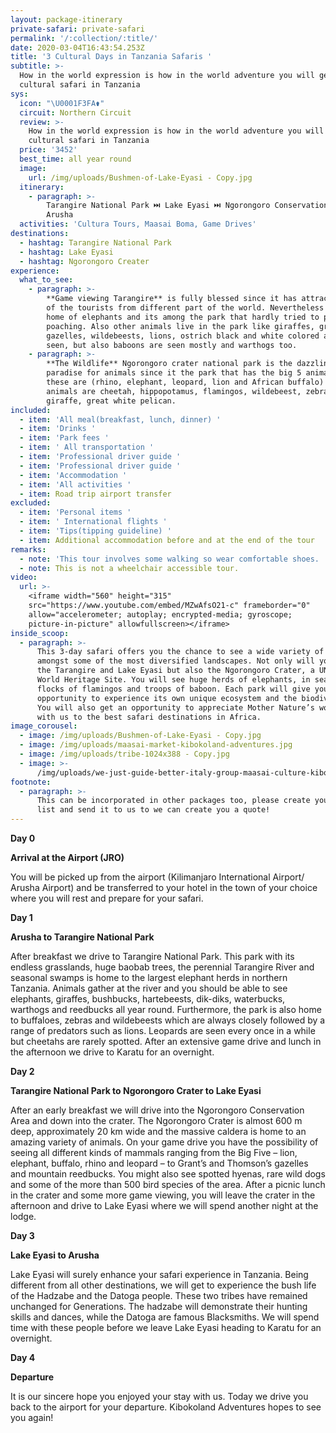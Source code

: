 ```yaml
---
layout: package-itinerary
private-safari: private-safari
permalink: '/:collection/:title/'
date: 2020-03-04T16:43:54.253Z
title: '3 Cultural Days in Tanzania Safaris '
subtitle: >-
  How in the world expression is how in the world adventure you will get on a
  cultural safari in Tanzania
sys:
  icon: "\U0001F3FA⚱️"
  circuit: Northern Circuit
  review: >-
    How in the world expression is how in the world adventure you will get on a
    cultural safari in Tanzania
  price: '3452'
  best_time: all year round
  image:
    url: /img/uploads/Bushmen-of-Lake-Eyasi - Copy.jpg
  itinerary:
    - paragraph: >-
        Tarangire National Park ⏭️ Lake Eyasi ⏭️ Ngorongoro Conservation Area ⏭️
        Arusha
  activities: 'Cultura Tours, Maasai Boma, Game Drives'
destinations:
  - hashtag: Tarangire National Park
  - hashtag: Lake Eyasi
  - hashtag: Ngorongoro Creater
experience:
  what_to_see:
    - paragraph: >-
        **Game viewing Tarangire** is fully blessed since it has attracted many
        of the tourists from different part of the world. Nevertheless it’s the
        home of elephants and its among the park that hardly tried to prohibit
        poaching. Also other animals live in the park like giraffes, great kudu,
        gazelles, wildebeests, lions, ostrich black and white colored are rarely
        seen, but also baboons are seen mostly and warthogs too.
    - paragraph: >-
        **The Wildlife** Ngorongoro crater national park is the dazzling
        paradise for animals since it the park that has the big 5 animals and
        these are (rhino, elephant, leopard, lion and African buffalo) other
        animals are cheetah, hippopotamus, flamingos, wildebeest, zebra,
        giraffe, great white pelican.
included:
  - item: 'All meal(breakfast, lunch, dinner) '
  - item: 'Drinks '
  - item: 'Park fees '
  - item: ' All transportation '
  - item: 'Professional driver guide '
  - item: 'Professional driver guide '
  - item: 'Accommodation '
  - item: 'All activities '
  - item: Road trip airport transfer
excluded:
  - item: 'Personal items '
  - item: ' International flights '
  - item: 'Tips(tipping guideline) '
  - item: Additional accommodation before and at the end of the tour
remarks:
  - note: 'This tour involves some walking so wear comfortable shoes. '
  - note: This is not a wheelchair accessible tour.
video:
  url: >-
    <iframe width="560" height="315"
    src="https://www.youtube.com/embed/MZwAfsO21-c" frameborder="0"
    allow="accelerometer; autoplay; encrypted-media; gyroscope;
    picture-in-picture" allowfullscreen></iframe>
inside_scoop:
  - paragraph: >-
      This 3-day safari offers you the chance to see a wide variety of wildlife
      amongst some of the most diversified landscapes. Not only will you visit
      the Tarangire and Lake Eyasi but also the Ngorongoro Crater, a UNESCO
      World Heritage Site. You will see huge herds of elephants, in season
      flocks of flamingos and troops of baboon. Each park will give you a rare
      opportunity to experience its own unique ecosystem and the biodiversity.
      You will also get an opportunity to appreciate Mother Nature’s work. Come
      with us to the best safari destinations in Africa.
image_corousel:
  - image: /img/uploads/Bushmen-of-Lake-Eyasi - Copy.jpg
  - image: /img/uploads/maasai-market-kibokoland-adventures.jpg
  - image: /img/uploads/tribe-1024x388 - Copy.jpg
  - image: >-
      /img/uploads/we-just-guide-better-italy-group-maasai-culture-kibokolandadventures.JPG
footnote:
  - paragraph: >-
      This can be incorporated in other packages too, please create your bucket
      list and send it to us to we can create you a quote!
---
```

**Day 0**

**Arrival at the Airport (JRO)**

You will be picked up from the airport (Kilimanjaro International Airport/ Arusha Airport) and be transferred to your hotel in the town of your choice where you will rest and prepare for your safari.

**Day 1**

**Arusha to Tarangire National Park**

After breakfast we drive to Tarangire National Park. This park with its endless grasslands, huge baobab trees, the perennial Tarangire River and seasonal swamps is home to the largest elephant herds in northern Tanzania. Animals gather at the river and you should be able to see elephants, giraffes, bushbucks, hartebeests, dik-diks, waterbucks, warthogs and reedbucks all year round. Furthermore, the park is also home to buffaloes, zebras and wildebeests which are always closely followed by a range of predators such as lions. Leopards are seen every once in a while but cheetahs are rarely spotted. After an extensive game drive and lunch in the afternoon we drive to Karatu for an overnight.

**Day 2**

**Tarangire National Park to Ngorongoro Crater to Lake Eyasi**

After an early breakfast we will drive into the Ngorongoro Conservation Area and down into the crater. The Ngorongoro Crater is almost 600 m deep, approximately 20 km wide and the massive caldera is home to an amazing variety of animals. On your game drive you have the possibility of seeing all different kinds of mammals ranging from the Big Five – lion, elephant, buffalo, rhino and leopard – to Grant’s and Thomson’s gazelles and mountain reedbucks. You might also see spotted hyenas, rare wild dogs and some of the more than 500 bird species of the area. After a picnic lunch in the crater and some more game viewing, you will leave the crater in the afternoon and drive to Lake Eyasi where we will spend another night at the lodge.

**Day 3**

**Lake Eyasi to Arusha**

Lake Eyasi will surely enhance your safari experience in Tanzania. Being different from all other destinations, we will get to experience the bush life of the Hadzabe and the Datoga people. These two tribes have remained unchanged for Generations. The hadzabe will demonstrate their hunting skills and dances, while the Datoga are famous Blacksmiths. We will spend time with these people before we leave Lake Eyasi heading to Karatu for an overnight.

**Day 4**

**Departure**

It is our sincere hope you enjoyed your stay with us. Today we drive you back to the airport for your departure. Kibokoland Adventures hopes to see you again!